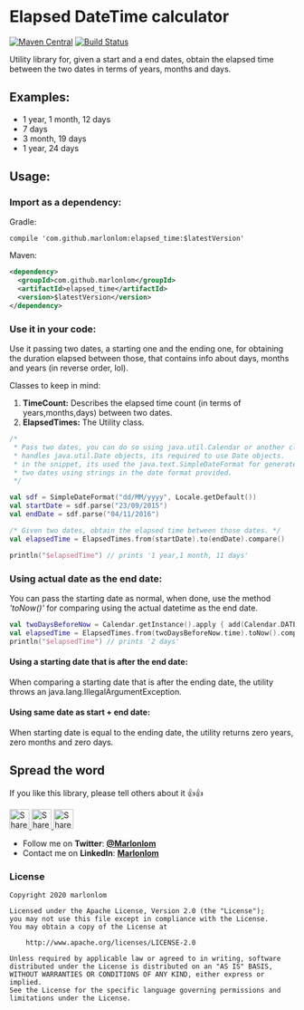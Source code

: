 # Elapsed DateTime calculator
 
[![Maven Central](https://img.shields.io/maven-central/v/com.github.marlonlom/elapsed_time.svg)](http://www.mvnrepository.com/artifact/com.github.marlonlom/elapsed_time)
[![Build Status](https://travis-ci.com/marlonlom/elapsed_times.svg?branch=master)](https://travis-ci.com/marlonlom/elapsed_times)


Utility library for, given a start and a end dates, obtain the elapsed time between the two dates in terms of years, months and days.

## Examples:
- 1 year, 1 month, 12 days
- 7 days
- 3 month, 19 days
- 1 year, 24 days


## Usage:

### Import as a dependency:

Gradle:

```
compile 'com.github.marlonlom:elapsed_time:$latestVersion'
```

Maven:

```xml
<dependency>
  <groupId>com.github.marlonlom</groupId>
  <artifactId>elapsed_time</artifactId>
  <version>$latestVersion</version>
</dependency>
```

### Use it in your code:

Use it passing two dates, a starting one and the ending one, for obtaining the duration elapsed between those, that contains info about days, months and years (in reverse order, lol). 

Classes to keep in mind:

1. **TimeCount:** Describes the elapsed time count (in terms of years,months,days) between two dates.
2. **ElapsedTimes:** The Utility class.

```kotlin
/* 
 * Pass two dates, you can do so using java.util.Calendar or another class that 
 * handles java.util.Date objects, its required to use Date objects. 
 * in the snippet, its used the java.text.SimpleDateFormat for generate 
 * two dates using strings in the date format provided. 
 */

val sdf = SimpleDateFormat("dd/MM/yyyy", Locale.getDefault())
val startDate = sdf.parse("23/09/2015")
val endDate = sdf.parse("04/11/2016")

/* Given two dates, obtain the elapsed time between those dates. */
val elapsedTime = ElapsedTimes.from(startDate).to(endDate).compare()

println("$elapsedTime") // prints '1 year,1 month, 11 days'
```

### Using actual date as the end date:
You can pass the starting date as normal, when done, use the method _'toNow()'_ for comparing using the actual datetime as the end date.

```kotlin
val twoDaysBeforeNow = Calendar.getInstance().apply { add(Calendar.DATE, -2) }
val elapsedTime = ElapsedTimes.from(twoDaysBeforeNow.time).toNow().compare()
println("$elapsedTime") // prints '2 days'
```

#### Using a starting date that is after the end date:
When comparing a starting date that is after the ending date, the utility throws an java.lang.IllegalArgumentException.


#### Using same date as start + end date:
When starting date is equal to the ending date, the utility returns zero years, zero months and zero days.



## Spread the word

If you like this library, please tell others about it :thumbsup::thumbsup:

<a href="https://twitter.com/intent/tweet?text=Trying%20to%20show%20relative%20date%20time%20texts%3F%20Check%20out%20this%20awesome%20library%20on%20Github%3A%20https://github.com/marlonlom/elapsed_time" target="_blank" title="share to twitter" style="width:100%"><img src="https://github.com/marlonlom/staticmaps_builder/blob/master/design/twitter_icon.png" title="Share on Twitter" width="35" height=35 />
<a href="https://plus.google.com/share?url=https://github.com/marlonlom/elapsed_time" target="_blank" title="share to G+" style="width:100%"><img src="https://github.com/marlonlom/staticmaps_builder/blob/master/design/googleplus_icon.png" target="_blank"  title="Share on Google+" width="35" height=35 />
<a href="https://www.facebook.com/sharer/sharer.php?u=https://github.com/marlonlom/elapsed_time" target="_blank" title="share to facebook" style="width:100%"><img src="https://github.com/marlonlom/staticmaps_builder/blob/master/design/facebook_icon.png" title="Share on Facebook" width="35" height=35 /></a>

 - Follow me on **Twitter**: [**@Marlonlom**](https://twitter.com/marlonlom)
 - Contact me on **LinkedIn**: [**Marlonlom**](https://co.linkedin.com/in/marlonlom)


### License

```
Copyright 2020 marlonlom

Licensed under the Apache License, Version 2.0 (the "License");
you may not use this file except in compliance with the License.
You may obtain a copy of the License at

    http://www.apache.org/licenses/LICENSE-2.0

Unless required by applicable law or agreed to in writing, software
distributed under the License is distributed on an "AS IS" BASIS,
WITHOUT WARRANTIES OR CONDITIONS OF ANY KIND, either express or implied.
See the License for the specific language governing permissions and
limitations under the License.
```
